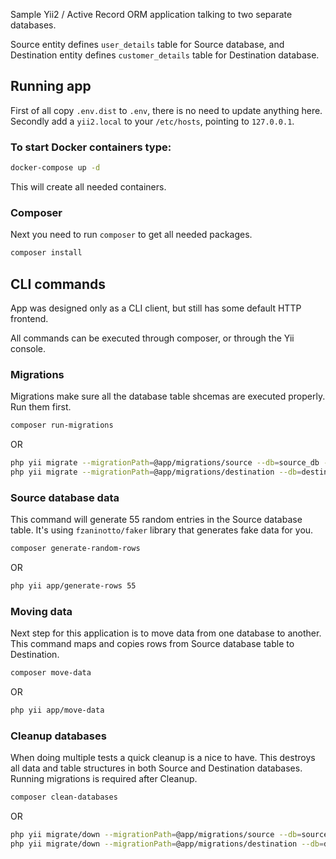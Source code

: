Sample Yii2 / Active Record ORM application talking to two separate databases.

Source entity defines `user_details` table for Source database, and Destination entity defines `customer_details` table for Destination database.

## Running app

First of all copy `.env.dist` to `.env`, there is no need to update anything here.
Secondly add a `yii2.local` to your `/etc/hosts`, pointing to `127.0.0.1`.

### To start Docker containers type:

```bash
docker-compose up -d
```

This will create all needed containers.

### Composer

Next you need to run `composer` to get all needed packages.

```bash
composer install
```

## CLI commands

App was designed only as a CLI client, but still has some default HTTP frontend.

All commands can be executed through composer, or through the Yii console.

### Migrations

Migrations make sure all the database table shcemas are executed properly.
Run them first.

```bash
composer run-migrations
```

OR

```bash
php yii migrate --migrationPath=@app/migrations/source --db=source_db --interactive=0
php yii migrate --migrationPath=@app/migrations/destination --db=destination_db --interactive=0
```

### Source database data

This command will generate 55 random entries in the Source database table.
It's using `fzaninotto/faker` library that generates fake data for you.

```bash
composer generate-random-rows
```

OR

```bash
php yii app/generate-rows 55
```

### Moving data

Next step for this application is to move data from one database to another.
This command maps and copies rows from Source database table to Destination.

```bash
composer move-data
```

OR

```bash
php yii app/move-data
```

### Cleanup databases

When doing multiple tests a quick cleanup is a nice to have.
This destroys all data and table structures in both Source and Destination databases. Running migrations is required after Cleanup.

```bash
composer clean-databases
```

OR

```bash
php yii migrate/down --migrationPath=@app/migrations/source --db=source_db --interactive=0
php yii migrate/down --migrationPath=@app/migrations/destination --db=destination_db --interactive=0
```
